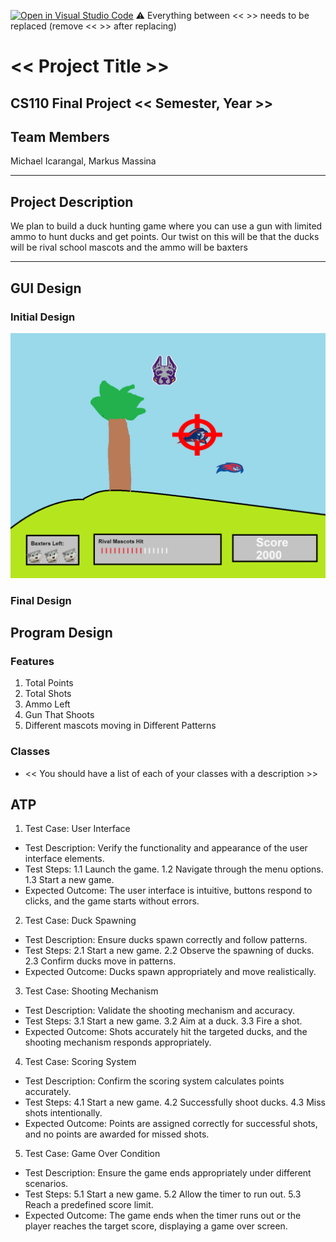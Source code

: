 [![Open in Visual Studio Code](https://classroom.github.com/assets/open-in-vscode-718a45dd9cf7e7f842a935f5ebbe5719a5e09af4491e668f4dbf3b35d5cca122.svg)](https://classroom.github.com/online_ide?assignment_repo_id=12803311&assignment_repo_type=AssignmentRepo)
:warning: Everything between << >> needs to be replaced (remove << >> after replacing)

# << Project Title >>
## CS110 Final Project  << Semester, Year >>

## Team Members

Michael Icarangal, Markus Massina

***

## Project Description

We plan to build a duck hunting game where you can use a gun with limited ammo to hunt ducks and get points. Our twist on this will be that 
the ducks will be rival school mascots and the ammo will be baxters 

***    

## GUI Design




### Initial Design

![GUI Initial](assets/image.png)

### Final Design



## Program Design

### Features

1. Total Points 
2. Total Shots 
3. Ammo Left 
4. Gun That Shoots
5. Different mascots moving in Different Patterns

### Classes

- << You should have a list of each of your classes with a description >>

## ATP
1. Test Case: User Interface
- Test Description: Verify the functionality and appearance of the user interface elements.
- Test Steps:
1.1 Launch the game.
1.2 Navigate through the menu options.
1.3 Start a new game.
- Expected Outcome: The user interface is intuitive, buttons respond to clicks, and the game starts without errors.

2. Test Case: Duck Spawning
- Test Description: Ensure ducks spawn correctly and follow patterns.
- Test Steps:
2.1 Start a new game.
2.2 Observe the spawning of ducks.
2.3 Confirm ducks move in patterns.
- Expected Outcome: Ducks spawn appropriately and move realistically.

3. Test Case: Shooting Mechanism
- Test Description: Validate the shooting mechanism and accuracy.
- Test Steps:
3.1 Start a new game.
3.2 Aim at a duck.
3.3 Fire a shot.
- Expected Outcome: Shots accurately hit the targeted ducks, and the shooting mechanism responds appropriately.

4. Test Case: Scoring System
- Test Description: Confirm the scoring system calculates points accurately.
- Test Steps:
4.1 Start a new game.
4.2 Successfully shoot ducks.
4.3 Miss shots intentionally.
- Expected Outcome: Points are assigned correctly for successful shots, and no points are awarded for missed shots.

5. Test Case: Game Over Condition
- Test Description: Ensure the game ends appropriately under different scenarios.
- Test Steps:
5.1 Start a new game.
5.2 Allow the timer to run out.
5.3 Reach a predefined score limit.
- Expected Outcome: The game ends when the timer runs out or the player reaches the target score, displaying a game over screen.

